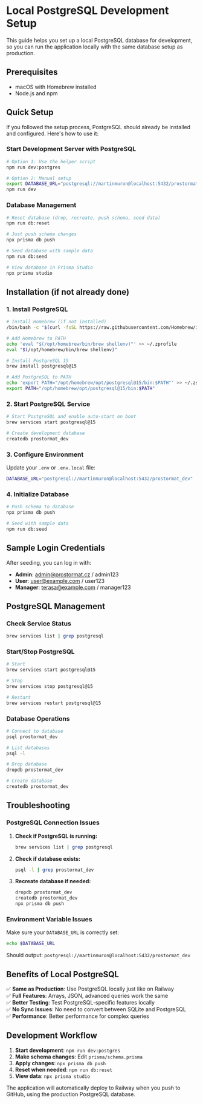 # Local PostgreSQL Development Setup

This guide helps you set up a local PostgreSQL database for development, so you can run the application locally with the same database setup as production.

## Prerequisites

- macOS with Homebrew installed
- Node.js and npm

## Quick Setup

If you followed the setup process, PostgreSQL should already be installed and configured. Here's how to use it:

### Start Development Server with PostgreSQL

```bash
# Option 1: Use the helper script
npm run dev:postgres

# Option 2: Manual setup
export DATABASE_URL="postgresql://martinmuron@localhost:5432/prostormat_dev"
npm run dev
```

### Database Management

```bash
# Reset database (drop, recreate, push schema, seed data)
npm run db:reset

# Just push schema changes
npx prisma db push

# Seed database with sample data
npm run db:seed

# View database in Prisma Studio
npx prisma studio
```

## Installation (if not already done)

### 1. Install PostgreSQL

```bash
# Install Homebrew (if not installed)
/bin/bash -c "$(curl -fsSL https://raw.githubusercontent.com/Homebrew/install/HEAD/install.sh)"

# Add Homebrew to PATH
echo 'eval "$(/opt/homebrew/bin/brew shellenv)"' >> ~/.zprofile
eval "$(/opt/homebrew/bin/brew shellenv)"

# Install PostgreSQL 15
brew install postgresql@15

# Add PostgreSQL to PATH
echo 'export PATH="/opt/homebrew/opt/postgresql@15/bin:$PATH"' >> ~/.zshrc
export PATH="/opt/homebrew/opt/postgresql@15/bin:$PATH"
```

### 2. Start PostgreSQL Service

```bash
# Start PostgreSQL and enable auto-start on boot
brew services start postgresql@15

# Create development database
createdb prostormat_dev
```

### 3. Configure Environment

Update your `.env` or `.env.local` file:

```bash
DATABASE_URL="postgresql://martinmuron@localhost:5432/prostormat_dev"
```

### 4. Initialize Database

```bash
# Push schema to database
npx prisma db push

# Seed with sample data
npm run db:seed
```

## Sample Login Credentials

After seeding, you can log in with:

- **Admin**: admin@prostormat.cz / admin123
- **User**: user@example.com / user123
- **Manager**: terasa@example.com / manager123

## PostgreSQL Management

### Check Service Status
```bash
brew services list | grep postgresql
```

### Start/Stop PostgreSQL
```bash
# Start
brew services start postgresql@15

# Stop
brew services stop postgresql@15

# Restart
brew services restart postgresql@15
```

### Database Operations
```bash
# Connect to database
psql prostormat_dev

# List databases
psql -l

# Drop database
dropdb prostormat_dev

# Create database
createdb prostormat_dev
```

## Troubleshooting

### PostgreSQL Connection Issues

1. **Check if PostgreSQL is running:**
   ```bash
   brew services list | grep postgresql
   ```

2. **Check if database exists:**
   ```bash
   psql -l | grep prostormat_dev
   ```

3. **Recreate database if needed:**
   ```bash
   dropdb prostormat_dev
   createdb prostormat_dev
   npx prisma db push
   ```

### Environment Variable Issues

Make sure your `DATABASE_URL` is correctly set:
```bash
echo $DATABASE_URL
```

Should output: `postgresql://martinmuron@localhost:5432/prostormat_dev`

## Benefits of Local PostgreSQL

✅ **Same as Production**: Use PostgreSQL locally just like on Railway  
✅ **Full Features**: Arrays, JSON, advanced queries work the same  
✅ **Better Testing**: Test PostgreSQL-specific features locally  
✅ **No Sync Issues**: No need to convert between SQLite and PostgreSQL  
✅ **Performance**: Better performance for complex queries  

## Development Workflow

1. **Start development**: `npm run dev:postgres`
2. **Make schema changes**: Edit `prisma/schema.prisma`
3. **Apply changes**: `npx prisma db push`
4. **Reset when needed**: `npm run db:reset`
5. **View data**: `npx prisma studio`

The application will automatically deploy to Railway when you push to GitHub, using the production PostgreSQL database. 